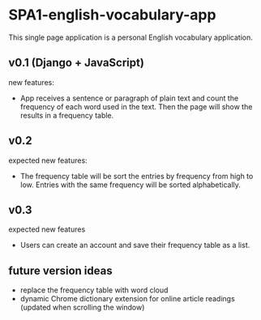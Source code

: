 # SPA1-english-vocabulary-app
This single page application is a personal English vocabulary application.

## v0.1 (Django + JavaScript)
new features:
- App receives a sentence or paragraph of plain text and count the frequency of each word used in the text. Then the page will show the results in a frequency table.

## v0.2
expected new features:
- The frequency table will be sort the entries by frequency from high to low. Entries with the same frequency will be sorted alphabetically.

## v0.3
expected new features
- Users can create an account and save their frequency table as a list.


## future version ideas
- replace the frequency table with word cloud
- dynamic Chrome dictionary extension for online article readings (updated when scrolling the window)
